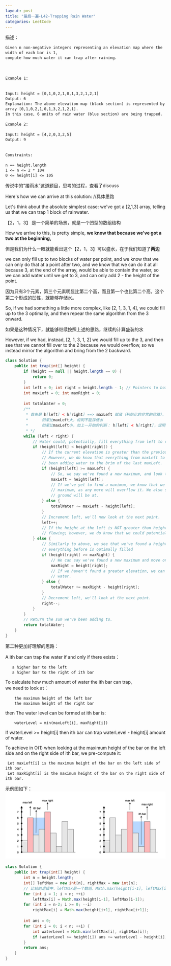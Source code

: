 ```yaml
---
layout: post
title: "最后一遍-L42-Trapping Rain Water"
categories: LeetCode
---
```


描述：

~~~
Given n non-negative integers representing an elevation map where the width of each bar is 1, 
compute how much water it can trap after raining.

 

Example 1:


Input: height = [0,1,0,2,1,0,1,3,2,1,2,1]
Output: 6
Explanation: The above elevation map (black section) is represented by array [0,1,0,2,1,0,1,3,2,1,2,1]. 
In this case, 6 units of rain water (blue section) are being trapped.

Example 2:

Input: height = [4,2,0,3,2,5]
Output: 9
 

Constraints:

n == height.length
1 <= n <= 2 * 104
0 <= height[i] <= 105
~~~

传说中的“接雨水”这道题目，思考的过程，查看了discuss

Here's how we can arrive at this solution: //具体思路

Let's think about the absolute simplest case: we've got a [2,1,3] array, 
telling us that we can trap 1 block of rainwater.

【2，1，3】 是一个简单的场景，就是一个凹型的数组结构

How we arrive to this, is pretty simple, **we know that because we've got a two at the beginning,**

但是我们为什么一眼就能看出这个【2，1，3】可以盛水，在于我们知道了**两边** 

we can only fill up to two blocks of water per point, and we know that we can only do that at a point after two, 
and we know that we can do it at all because 3, at the end of the array, would be able to contain the water, 
so we can add water until we get to 3, and can only add 2 - the height of the point.

因为只有3个元素，第三个元素明显比第二个高，而且第一个也比第二个高，这个第二个形成的凹性，就能够存储水。

So, if we had something a little more complex, like [2, 1, 3, 1, 4], we could fill up to the 3 optimally, 
and then repear the same algorithm from the 3 onward.

如果是这种情况下，就能够继续按照上述的思路，继续的计算盛装的水

However, if we had, instead, [2, 1, 3, 1, 2] we would fill up to the 3, 
and then see that we cannot fill over to the 2 because we would overflow, 
so we instead mirror the algorithm and bring from the 2 backward.


~~~java
class Solution {
    public int trap(int[] height) {
        if (height == null || height.length == 0) {
            return 0;
        }
        int left = 0; int right = height.length - 1; // Pointers to both ends of the array.
        int maxLeft = 0; int maxRight = 0;

        int totalWater = 0;
        /**
         * 首先是 h[left] < h[right] ==> maxLeft 赋值（初始化的非常的优雅），然后和h[left]比较：
         *      如果比maxLeft大，说明不能存储水
         *      如果比maxLeft小，加上一开始的判断： h[left] < h[right]，说明可以存储水，并且只计算：maxLeft到left之间的存储量
         * */
        while (left < right) {
            // Water could, potentially, fill everything from left to right, if there is nothing in between.
            if (height[left] < height[right]) {
                // If the current elevation is greater than the previous maximum, water cannot occupy that point at all.
                // However, we do know that everything from maxLeft to the current index, has been optimally filled, as we've
                // been adding water to the brim of the last maxLeft.
                if (height[left] >= maxLeft) {
                    // So, we say we've found a new maximum, and look to see how much water we can fill from this point on.
                    maxLeft = height[left];
                    // If we've yet to find a maximum, we know that we can fill the current point with water up to the previous
                    // maximum, as any more will overflow it. We also subtract the current height, as that is the elevation the
                    // ground will be at.
                } else {
                    totalWater += maxLeft - height[left];
                }
                // Increment left, we'll now look at the next point.
                left++;
                // If the height at the left is NOT greater than height at the right, we cannot fill from left to right without over-
                // flowing; however, we do know that we could potentially fill from right to left, if there is nothing in between.
            } else {
                // Similarly to above, we see that we've found a height greater than the max, and cannot fill it whatsoever, but
                // everything before is optimally filled
                if (height[right] >= maxRight) {
                    // We can say we've found a new maximum and move on.  
                    maxRight = height[right];
                    // If we haven't found a greater elevation, we can fill the current elevation with maxRight - height[right]
                    // water.
                } else {
                    totalWater += maxRight - height[right];
                }
                // Decrement left, we'll look at the next point.
                right--;
            }
        }
        // Return the sum we've been adding to.
        return totalWater;
    }
}
~~~

第二种更加好理解的思路：

A ith bar can trap the water if and only if there exists： 
~~~
   a higher bar to the left     
   a higher bar to the right of ith bar    
~~~
To calculate how much amount of water the ith bar can trap,   
we need to look at：
~~~
    the maximum height of the left bar         
    the maximum height of the right bar   
~~~

then The water level can be formed at ith bar is:       
~~~
    waterLevel = min(maxLeft[i], maxRight[i])
~~~

If waterLevel >= height[i] then ith bar can trap waterLevel - height[i] amount of water.    

To achieve in O(1) when looking at the maximum height of the bar on the left side and on the right side of ith bar,
we pre-compute it: 

~~~
 Let maxLeft[i] is the maximum height of the bar on the left side of ith bar.    
 Let maxRight[i] is the maximum height of the bar on the right side of ith bar.    
~~~

示例图如下：
![示例图片](/images/Leetcode42.jpg)

~~~java
class Solution { 
    public int trap(int[] height) {
        int n = height.length;
        int[] leftMax = new int[n], rightMax = new int[n];
        // 比较的逻辑中，leftMax是一个数组，Math.max(height[i-1], leftMax[i-1]) 非常好的一个表述
        for (int i = 1; i < n; ++i)
            leftMax[i] = Math.max(height[i-1], leftMax[i-1]);
        for (int i = n-2; i >= 0; --i)
            rightMax[i] = Math.max(height[i+1], rightMax[i+1]);

        int ans = 0;
        for (int i = 0; i < n; ++i) {
            int waterLevel = Math.min(leftMax[i], rightMax[i]);
            if (waterLevel >= height[i]) ans += waterLevel - height[i];
        }
        return ans;
    }
}
~~~